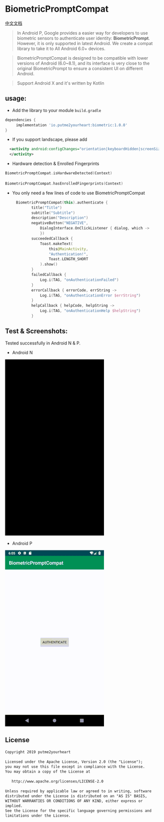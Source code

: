 # BiometricPromptCompat

[中文文档](https://github.com/putme2yourheart/BiometricPromptCompat/blob/master/README-cn.md)

> In Android P, Google provides a easier way for developers to use biometric sensors to authenticate user identity: **BiometricPrompt**. However, it is only supported in latest Android. We create a compat library to take it to All Android 6.0+ devices.

> BiometricPromptCompat is designed to be compatible with lower versions of Android (6.0~8.1), and its interface is very close to the original BiometricPrompt to ensure a consistent UI on different Android.

> Support Android X and it's written by Kotlin

## usage:
- Add the library to your module `build.gradle`
```groovy
dependencies {
     implementation 'io.putme2yourheart:biometric:1.0.0'
}
```

- If you support landscape, please add 
```xml
  <activity android:configChanges="orientation|keyboardHidden|screenSize">
  </activity>
```

- Hardware detection & Enrolled Fingerprints
```kotlin
BiometricPromptCompat.isHardwareDetected(Context)

BiometricPromptCompat.hasEnrolledFingerprints(Context)
```

- You only need a few lines of code to use BiometricPromptCompat
```kotlin
     BiometricPromptCompat(this).authenticate {
            title("Title")
            subtitle("Subtitle")
            description("Description")
            negativeButton("NEGATIVE",
                DialogInterface.OnClickListener { dialog, which ->
                })
            succeededCallback {
                Toast.makeText(
                    this@MainActivity,
                    "Authentication!",
                    Toast.LENGTH_SHORT
                ).show()
            }
            failedCallback {
                Log.i(TAG, "onAuthenticationFailed")
            }
            errorCallback { errorCode, errString ->
                Log.i(TAG, "onAuthenticationError $errString")
            }
            helpCallback { helpCode, helpString ->
                Log.i(TAG, "onAuthenticationHelp $helpString")
            }
```

## Test & Screenshots:
Tested successfully in Android N & P.

- Android N

![alarum](https://github.com/putme2yourheart/BiometricPromptCompat/blob/master/screenshots/24.gif)

- Android P

![alarum](https://github.com/putme2yourheart/BiometricPromptCompat/blob/master/screenshots/28.gif)

License
-------

    Copyright 2019 putme2yourheart

    Licensed under the Apache License, Version 2.0 (the "License");
    you may not use this file except in compliance with the License.
    You may obtain a copy of the License at

       http://www.apache.org/licenses/LICENSE-2.0

    Unless required by applicable law or agreed to in writing, software
    distributed under the License is distributed on an "AS IS" BASIS,
    WITHOUT WARRANTIES OR CONDITIONS OF ANY KIND, either express or implied.
    See the License for the specific language governing permissions and
    limitations under the License.
